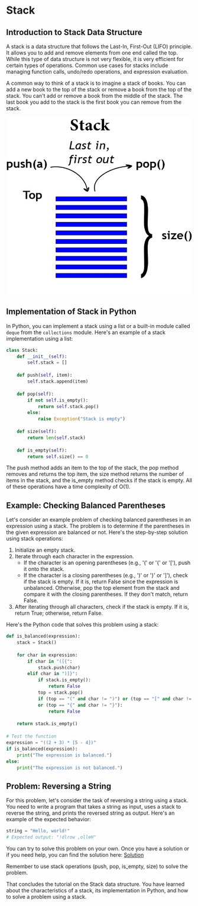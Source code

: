 # Stack

## Introduction to Stack Data Structure

A stack is a data structure that follows the Last-In, First-Out (LIFO) principle. It allows you to add and remove elements from one end called the top. While this type of data structure is not very flexible, it is very efficient for certain types of operations. Common use cases for stacks include managing function calls, undo/redo operations, and expression evaluation.

A common way to think of a stack is to imagine a stack of books. You can add a new book to the top of the stack or remove a book from the top of the stack. You can't add or remove a book from the middle of the stack. The last book you add to the stack is the first book you can remove from the stack.

![Stack diagram](./images/stack-diagram.jpg)

## Implementation of Stack in Python

In Python, you can implement a stack using a list or a built-in module called `deque` from the `collections` module. Here's an example of a stack implementation using a list:

```python
class Stack:
    def __init__(self):
        self.stack = []

    def push(self, item):
        self.stack.append(item)

    def pop(self):
        if not self.is_empty():
            return self.stack.pop()
        else:
            raise Exception("Stack is empty")

    def size(self):
        return len(self.stack)

    def is_empty(self):
        return self.size() == 0
```

The push method adds an item to the top of the stack, the pop method removes and returns the top item, the size method returns the number of items in the stack, and the is_empty method checks if the stack is empty. All of these operations have a time complexity of O(1).

## Example: Checking Balanced Parentheses

Let's consider an example problem of checking balanced parentheses in an expression using a stack. The problem is to determine if the parentheses in the given expression are balanced or not. Here's the step-by-step solution using stack operations:

1. Initialize an empty stack.
2. Iterate through each character in the expression.
   - If the character is an opening parentheses (e.g., '(' or '{' or '['), push it onto the stack.
   - If the character is a closing parentheses (e.g., ')' or '}' or ']'), check if the stack is empty. If it is, return False since the expression is unbalanced. Otherwise, pop the top element from the stack and compare it with the closing parentheses. If they don't match, return False.
3. After iterating through all characters, check if the stack is empty. If it is, return True; otherwise, return False.

Here's the Python code that solves this problem using a stack:

```python
def is_balanced(expression):
    stack = Stack()

    for char in expression:
        if char in "([{":
            stack.push(char)
        elif char in ")]}":
            if stack.is_empty():
                return False
            top = stack.pop()
            if (top == "(" and char != ")") or (top == "[" and char != "]")
            or (top == "{" and char != "}"):
                return False

    return stack.is_empty()

# Test the function
expression = "((2 + 3) * [5 - 4])"
if is_balanced(expression):
    print("The expression is balanced.")
else:
    print("The expression is not balanced.")
```

## Problem: Reversing a String

For this problem, let's consider the task of reversing a string using a stack. You need to write a program that takes a string as input, uses a stack to reverse the string, and prints the reversed string as output. Here's an example of the expected behavior:

```python
string = "Hello, world!"
# Expected output: "!dlrow ,olleH"
```

You can try to solve this problem on your own. Once you have a solution or if you need help, you can find the solution here: [Solution](./python%20files/stack-solution.py)

Remember to use stack operations (push, pop, is_empty, size) to solve the problem.

That concludes the tutorial on the Stack data structure. You have learned about the characteristics of a stack, its implementation in Python, and how to solve a problem using a stack.
